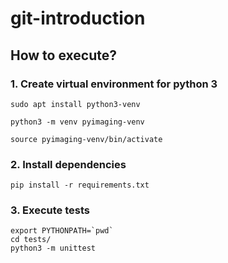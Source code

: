 # git-introduction

## How to execute?
### 1. Create virtual environment for python 3
``
sudo apt install python3-venv
``

``
python3 -m venv pyimaging-venv
``

``
source pyimaging-venv/bin/activate
``
### 2. Install dependencies
``
pip install -r requirements.txt
``
### 3. Execute tests
```
export PYTHONPATH=`pwd`
cd tests/
python3 -m unittest
```
